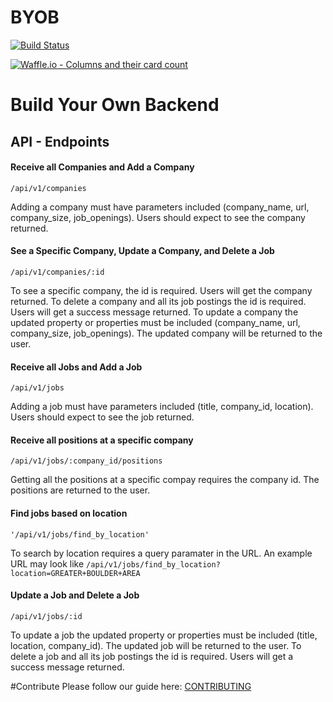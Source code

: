 # BYOB
[![Build Status](https://travis-ci.org/Tobin-jn/BYOB.svg?branch=master)](https://travis-ci.org/Tobin-jn/BYOB)

[![Waffle.io - Columns and their card count](https://badge.waffle.io/Tobin-jn/BYOB.svg?columns=all)](https://waffle.io/Tobin-jn/BYOB)

# Build Your Own Backend

## API - Endpoints

#### Receive all Companies and Add a Company

```/api/v1/companies```

Adding a company must have parameters included (company_name, url, company_size, job_openings). Users should expect to see the company returned.

#### See a Specific Company, Update a Company, and Delete a Job

```/api/v1/companies/:id```

To see a specific company, the id is required. Users will get the company returned. 
To delete a company and all its job postings the id is required. Users will get a success message returned.
To update a company the updated property or properties must be included (company_name, url, company_size, job_openings). The updated company will be returned to the user.

#### Receive all Jobs and Add a Job

```/api/v1/jobs```

Adding a job must have parameters included (title, company_id, location). Users should expect to see the job returned.

#### Receive all positions at a specific company

```/api/v1/jobs/:company_id/positions```

Getting all the positions at a specific compay requires the company id. The positions are returned to the user.

#### Find jobs based on location

```'/api/v1/jobs/find_by_location'```

To search by location requires a query paramater in the URL. An example URL may look like ```/api/v1/jobs/find_by_location?location=GREATER+BOULDER+AREA```

#### Update a Job and Delete a Job

```/api/v1/jobs/:id```

To update a job the updated property or properties must be included (title, location, company_id). The updated job will be returned to the user.
To delete a job and all its job postings the id is required. Users will get a success message returned.

#Contribute 
Please follow our guide here: [CONTRIBUTING](CONTRIBUTING.md)
